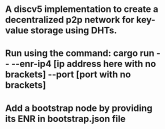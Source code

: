 # A discv5 implementation to create a decentralized p2p network for key-value storage using DHTs. 
# Run using the command: cargo run -- --enr-ip4 [ip address here with no brackets] --port [port with no brackets] 
# Add a bootstrap node by providing its ENR in bootstrap.json file
